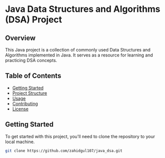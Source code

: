 # Java Data Structures and Algorithms (DSA) Project

## Overview
This Java project is a collection of commonly used Data Structures and Algorithms implemented in Java. It serves as a resource for learning and practicing DSA concepts.

## Table of Contents
- [Getting Started](#getting-started)
- [Project Structure](#project-structure)
- [Usage](#usage)
- [Contributing](#contributing)
- [License](#license)

## Getting Started
To get started with this project, you'll need to clone the repository to your local machine.

```bash
git clone https://github.com/zahidgul107/java_dsa.git
